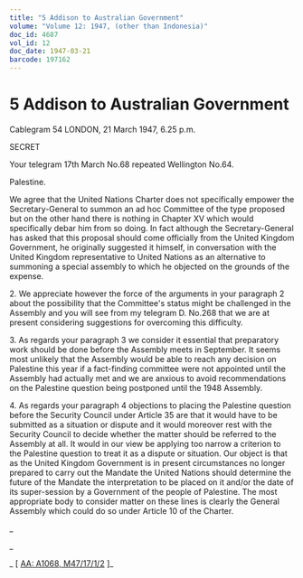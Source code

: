 ```yaml
---
title: "5 Addison to Australian Government"
volume: "Volume 12: 1947, (other than Indonesia)"
doc_id: 4687
vol_id: 12
doc_date: 1947-03-21
barcode: 197162
---
```


# 5 Addison to Australian Government

Cablegram 54 LONDON, 21 March 1947, 6.25 p.m.

SECRET

Your telegram 17th March No.68 repeated Wellington No.64.

Palestine.

We agree that the United Nations Charter does not specifically empower the Secretary-General to summon an ad hoc Committee of the type proposed but on the other hand there is nothing in Chapter XV which would specifically debar him from so doing. In fact although the Secretary-General has asked that this proposal should come officially from the United Kingdom Government, he originally suggested it himself, in conversation with the United Kingdom representative to United Nations as an alternative to summoning a special assembly to which he objected on the grounds of the expense.

2\. We appreciate however the force of the arguments in your paragraph 2 about the possibility that the Committee's status might be challenged in the Assembly and you will see from my telegram D. No.268 that we are at present considering suggestions for overcoming this difficulty.

3\. As regards your paragraph 3 we consider it essential that preparatory work should be done before the Assembly meets in September. It seems most unlikely that the Assembly would be able to reach any decision on Palestine this year if a fact-finding committee were not appointed until the Assembly had actually met and we are anxious to avoid recommendations on the Palestine question being postponed until the 1948 Assembly.

4\. As regards your paragraph 4 objections to placing the Palestine question before the Security Council under Article 35 are that it would have to be submitted as a situation or dispute and it would moreover rest with the Security Council to decide whether the matter should be referred to the Assembly at all. It would in our view be applying too narrow a criterion to the Palestine question to treat it as a dispute or situation. Our object is that as the United Kingdom Government is in present circumstances no longer prepared to carry out the Mandate the United Nations should determine the future of the Mandate the interpretation to be placed on it and/or the date of its super-session by a Government of the people of Palestine. The most appropriate body to consider matter on these lines is clearly the General Assembly which could do so under Article 10 of the Charter.

_

_

_ [ [AA: A1068, M47/17/1/2](http://www.naa.gov.au/cgi-bin/Search?O=I&Number=197162) ]_
